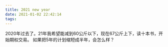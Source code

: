 ```yaml
---
title: 2021 new year
date: 2021-01-02 22:42:14
tags:
---
```

2020年过去了。21年我希望能减到60公斤以下，现在67公斤上下，读十本书，开始期权交易。
如果把5年的计划缩短成半年，会怎么样？
